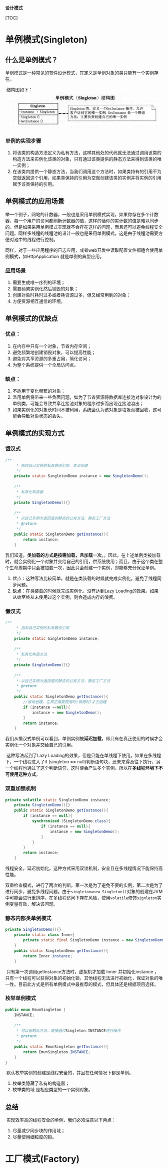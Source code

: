 **设计模式**

[TOC]



# 单例模式(Singleton)

## 什么是单例模式？

​	单例模式是一种常见的软件设计模式，其定义是单例对象的类只能有一个实例存在。

​	结构图如下：![image-20200910170032233](image/%E5%8D%95%E4%BE%8B%E6%A8%A1%E5%BC%8F%E7%BB%93%E6%9E%84%E5%9B%BE.png)

### 单例的实现步骤

1. 将该类的构造方法定义为私有方法，这样其他处的代码就无法通过调用该类的构造方法来实例化该类的对象，只有通过该类提供的静态方法来得到该类的唯一实例；
2. 在该类内提供一个静态方法，当我们调用这个方法时，如果类持有的引用不为空就返回这个引用，如果类保持的引用为空就创建该类的实例并将实例的引用赋予该类保持的引用。

## 单例模式的应用场景

​	举一个例子，网站的计数器，一般也是采用单例模式实现，如果你存在多个计数器，每一个用户的访问都刷新计数器的值，这样的话你的实计数的值是难以同步的。但是如果采用单例模式实现就不会存在这样的问题，而且还可以避免线程安全问题。同样多线程的线程池的设计一般也是采用单例模式，这是由于线程池需要方便对池中的线程进行控制。

​	同样，对于一些应用程序的日志应用，或者web开发中读取配置文件都适合使用单例模式，如HttpApplication 就是单例的典型应用。

### 	应用场景

1. 需要生成唯一序列的环境；
2. 需要频繁实例化然后销毁的对象；
3. 创建对象时耗时过多或者耗资源过多，但又经常用到的对象；
4. 方便资源相互通信的环境。

## 单例模式的优缺点

### 优点：

1. 在内存中只有一个对象，节省内存空间；
2. 避免频繁地创建销毁对象，可以提高性能；
3. 避免对共享资源的多重占用，简化访问；
4. 为整个系统提供一个全局访问点。

### 缺点：

1. 不适用于变化频繁的对象；
2. 滥用单例将带来一些负面问题，如为了节省资源将数据库连接池对象设计为的单例类，可能会导致共享连接池对象的程序过多而出现连接池溢出；
3. 如果实例化的对象长时间不被利用，系统会认为该对象是垃圾而被回收，这可能会导致对象状态的丢失。

## 单例模式的实现方式

### 饿汉式

```java
/**
     * 指向自己实例的私有静态引用，主动创建
     */
    private static SingletonDemo instance = new SingletonDemo();

    /**
     * 私有化构造器
     */
    private SingletonDemo(){}

    /**
     * 以自己实例为返回值的静态的公有方法，静态工厂方法
     * @return
     */
    public static SingletonDemo getInstance(){
        return instance;
    }
```

​	我们知道，**类加载的方式是按需加载，且加载一次**。。因此，在上述单例类被加载时，就会实例化一个对象并交给自己的引用，供系统使用；而且，由于这个类在整个生命周期中只会被加载一次，因此只会创建一个实例，即能够充分保证单例。

1. 优点：这种写法比较简单，就是在类装载的时候就完成实例化。避免了线程同步问题。
2. 缺点：在类装载的时候就完成实例化，没有达到Lazy Loading的效果。如果从始至终从未使用过这个实例，则会造成内存的浪费。

### 懒汉式

```java
/**
     * 指向自己实例的私有静态引用
     */
    private static SingletonDemo instance;

    /**
     * 私有化构造方法
     */
    private SingletonDemo(){}

    /**
     * 以自己实例为返回值的静态的公有方法，静态工厂方法
     * @return
     */
    public static SingletonDemo getInstance(){
        //被动创建，在真正需要使用时(调用时)才去创建
        if (instance ==null){
            instance = new SingletonDemo();
        }
        return instance;
    }
```

​	我们从懒汉式单例可以看到，单例实例被**延迟加载**，即只有在真正使用的时候才会实例化一个对象并交给自己的引用。

​	这种写法起到了Lazy Loading的效果，但是只能在单线程下使用。如果在多线程下，一个线程进入了if (singleton == null)判断语句块，还未来得及往下执行，另一个线程也通过了这个判断语句，这时便会产生多个实例。所以在**多线程环境下不可使用这种方式**。

### 双重加锁机制

```java
private volatile static SingletonDemo instance;
    private SingletonDemo(){}
    public static SingletonDemo getInstance(){
        if (instance == null){
            synchronized (SingletonDemo.class){
                if (instance == null){
                    instance = new SingletonDemo();
                }
            }
        }
        return instance;
    }
```

​	线程安全，延迟初始化。这种方式采用双锁机制，安全且在多线程情况下能保持高性能。

​	双重检查模式，进行了两次的判断，第一次是为了避免不要的实例，第二次是为了进行同步，避免多线程问题。由于`singleton=new Singleton()`对象的创建在JVM中可能会进行重排序，在多线程访问下存在风险，使用`volatile`修饰`signleton`实例变量有效，解决该问题。

### 静态内部类单例模式

```java
private SingletonDemo(){}
    private static class Inner{
        private static final SingletonDemo instance = new SingletonDemo();
    }
    public static SingletonDemo getInstance(){
        return Inner.instance;
    }
```

​	只有第一次调用getInstance方法时，虚拟机才加载 Inner 并初始化instance ，只有一个线程可以获得对象的初始化锁，其他线程无法进行初始化，保证对象的唯一性。目前此方式是所有单例模式中最推荐的模式，但具体还是根据项目选择。

### 枚举单例模式

```java
public enum EmunSingleton {
    INSTANCE;

    /**
     * 可以省略此方法，直接通过Singleton.INSTANCE进行操作
     * @return
     */
    public static EmunSingleton getInstance(){
        return EmunSingleton.INSTANCE;
    }
}
```

​	默认枚举实例的创建是线程安全的，并且在任何情况下都是单例。

1. 枚举类隐藏了私有的构造器；
2. 枚举类的域 是相应类型的一个实例对象。

## 总结

​	实现效率高的线程安全的单例，我们必须注意以下两点：

1. 尽量减少同步块的作用域；
2. 尽量使用细粒度的锁。

# 工厂模式(Factory)



